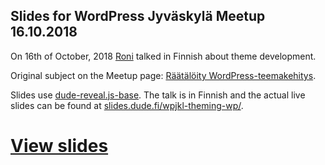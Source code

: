 ## Slides for WordPress Jyväskylä Meetup 16.10.2018

On 16th of October, 2018 [Roni](https://profiles.wordpress.org/rolle) talked in Finnish about theme development.

Original subject on the Meetup page: [Räätälöity WordPress-teemakehitys](https://www.meetup.com/Jyvaskyla-WordPress-Meetup/events/xgzznpyxnbvb/).

Slides use [dude-reveal.js-base](https://github.com/digitoimistodude/dude-reveal.js-base). The talk is in Finnish and the actual live slides can be found at [slides.dude.fi/wpjkl-theming-wp/](https://slides.dude.fi/wpjkl-theming-wp/).

# [View slides](https://slides.dude.fi/wpjkl-theming-wp/)